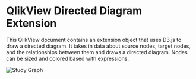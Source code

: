 QlikView Directed Diagram Extension
================================================================================
This QlikView document contains an extension object that uses D3.js to draw a directed diagram. It takes in data about source nodes, target nodes, and the relationships between them and draws a directed diagram. Nodes can be sized and colored based with expressions.

![Study Graph](https://raw.github.com/skokenes/QlikView_Magnetic_Field_Visualization/master/images/Study_Mag_Field.png)